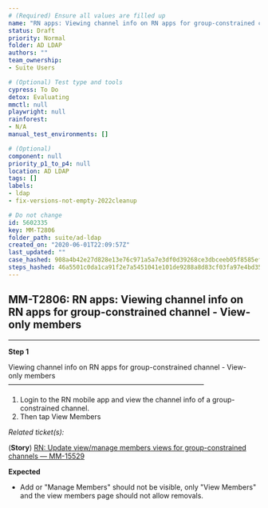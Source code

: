 ```yaml
---
# (Required) Ensure all values are filled up
name: "RN apps: Viewing channel info on RN apps for group-constrained channel - View-only members"
status: Draft
priority: Normal
folder: AD LDAP
authors: ""
team_ownership: 
- Suite Users

# (Optional) Test type and tools
cypress: To Do
detox: Evaluating
mmctl: null
playwright: null
rainforest: 
- N/A
manual_test_environments: []

# (Optional)
component: null
priority_p1_to_p4: null
location: AD LDAP
tags: []
labels: 
- ldap
- fix-versions-not-empty-2022cleanup

# Do not change
id: 5602335
key: MM-T2806
folder_path: suite/ad-ldap
created_on: "2020-06-01T22:09:57Z"
last_updated: ""
case_hashed: 908a4b42e27d828e13e76c971a5a7e3df0d39268ce3dbceeb05f8585ef2cc149e0517264e508ff2645d941a19b1a74dd
steps_hashed: 46a5501c0da1ca91f2e7a5451041e101de9288a8d83cf03fa97e4bd357ab84cbfb8fac9204e22c85a7fccbdfb5087242
---
```


## MM-T2806: RN apps: Viewing channel info on RN apps for group-constrained channel - View-only members

---

**Step 1**

Viewing channel info on RN apps for group-constrained channel - View-only members\
————————————————————————————

1. Login to the RN mobile app and view the channel info of a group-constrained channel.
2. Then tap View Members

_Related ticket(s):_

(**Story**) [RN: Update view/manage members views for group-constrained channels — MM-15529](https://mattermost.atlassian.net/browse/MM-15529)

**Expected**

- Add or "Manage Members" should not be visible, only "View Members" and the view members page should not allow removals.
